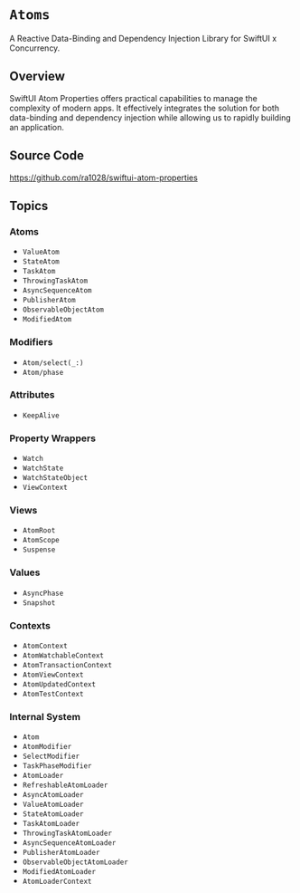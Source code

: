 # ``Atoms``

A Reactive Data-Binding and Dependency Injection Library for SwiftUI x Concurrency.

## Overview

SwiftUI Atom Properties offers practical capabilities to manage the complexity of modern apps. It effectively integrates the solution for both data-binding and dependency injection while allowing us to rapidly building an application.

## Source Code

<https://github.com/ra1028/swiftui-atom-properties>

## Topics

### Atoms

- ``ValueAtom``
- ``StateAtom``
- ``TaskAtom``
- ``ThrowingTaskAtom``
- ``AsyncSequenceAtom``
- ``PublisherAtom``
- ``ObservableObjectAtom``
- ``ModifiedAtom``

### Modifiers

- ``Atom/select(_:)``
- ``Atom/phase``

### Attributes

- ``KeepAlive``

### Property Wrappers

- ``Watch``
- ``WatchState``
- ``WatchStateObject``
- ``ViewContext``

### Views

- ``AtomRoot``
- ``AtomScope``
- ``Suspense``

### Values

- ``AsyncPhase``
- ``Snapshot``

### Contexts

- ``AtomContext``
- ``AtomWatchableContext``
- ``AtomTransactionContext``
- ``AtomViewContext``
- ``AtomUpdatedContext``
- ``AtomTestContext``

### Internal System

- ``Atom``
- ``AtomModifier``
- ``SelectModifier``
- ``TaskPhaseModifier``
- ``AtomLoader``
- ``RefreshableAtomLoader``
- ``AsyncAtomLoader``
- ``ValueAtomLoader``
- ``StateAtomLoader``
- ``TaskAtomLoader``
- ``ThrowingTaskAtomLoader``
- ``AsyncSequenceAtomLoader``
- ``PublisherAtomLoader``
- ``ObservableObjectAtomLoader``
- ``ModifiedAtomLoader``
- ``AtomLoaderContext``
